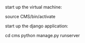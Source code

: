start up the virtual machine:

source CMS/bin/activate


start up the django application:

cd cms
python manage.py runserver
